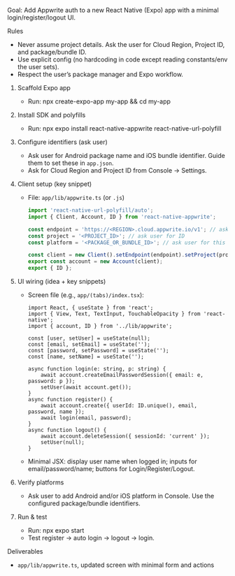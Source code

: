 Goal: Add Appwrite auth to a new React Native (Expo) app with a minimal login/register/logout UI.

Rules

- Never assume project details. Ask the user for Cloud Region, Project ID, and package/bundle ID.
- Use explicit config (no hardcoding in code except reading constants/env the user sets).
- Respect the user’s package manager and Expo workflow.

1. Scaffold Expo app
    - Run: npx create-expo-app my-app && cd my-app

2. Install SDK and polyfills
    - Run: npx expo install react-native-appwrite react-native-url-polyfill

3. Configure identifiers (ask user)
    - Ask user for Android package name and iOS bundle identifier. Guide them to set these in `app.json`.
    - Ask for Cloud Region and Project ID from Console → Settings.

4. Client setup (key snippet)
    - File: `app/lib/appwrite.ts` (or `.js`)

        ```ts
        import 'react-native-url-polyfill/auto';
        import { Client, Account, ID } from 'react-native-appwrite';

        const endpoint = 'https://<REGION>.cloud.appwrite.io/v1'; // ask user for <REGION>
        const project = '<PROJECT_ID>'; // ask user for ID
        const platform = '<PACKAGE_OR_BUNDLE_ID>'; // ask user for this

        const client = new Client().setEndpoint(endpoint).setProject(project).setPlatform(platform);
        export const account = new Account(client);
        export { ID };
        ```

5. UI wiring (idea + key snippets)
    - Screen file (e.g., `app/(tabs)/index.tsx`):

        ```tsx
        import React, { useState } from 'react';
        import { View, Text, TextInput, TouchableOpacity } from 'react-native';
        import { account, ID } from '../lib/appwrite';

        const [user, setUser] = useState(null);
        const [email, setEmail] = useState('');
        const [password, setPassword] = useState('');
        const [name, setName] = useState('');

        async function login(e: string, p: string) {
            await account.createEmailPasswordSession({ email: e, password: p });
            setUser(await account.get());
        }
        async function register() {
            await account.create({ userId: ID.unique(), email, password, name });
            await login(email, password);
        }
        async function logout() {
            await account.deleteSession({ sessionId: 'current' });
            setUser(null);
        }
        ```

    - Minimal JSX: display user name when logged in; inputs for email/password/name; buttons for Login/Register/Logout.

6. Verify platforms
    - Ask user to add Android and/or iOS platform in Console. Use the configured package/bundle identifiers.

7. Run & test
    - Run: npx expo start
    - Test register → auto login → logout → login.

Deliverables

- `app/lib/appwrite.ts`, updated screen with minimal form and actions
